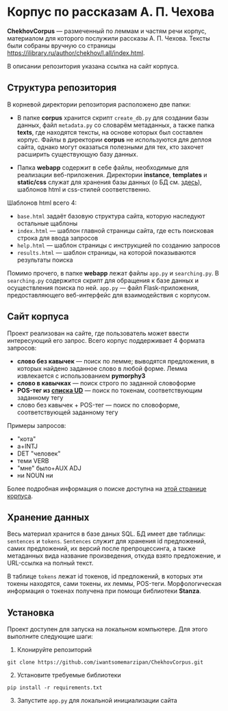 # Корпус по рассказам А. П. Чехова

**ChekhovCorpus** — размеченный по леммам и частям речи корпус, материалом для которого послужили рассказы А. П. Чехова. 
Тексты были собраны вручную со страницы https://ilibrary.ru/author/chekhov/l.all/index.html.

В описании репозитория указана ссылка на сайт корпуса.

## Структура репозитория

В корневой директории репозитория расположено две папки:

- В папке **corpus** хранится скрипт `create_db.py` для создании базы данных, файл `metadata.py` со словарём метаданных, 
а также папка **texts**, где находятся тексты, на основе которых был составлен корпус. 
Файлы в директории **corpus** не используются для деплоя сайта, однако могут оказаться полезными для тех, кто захочет расширить существующую базу данных.

- Папка **webapp** содержит в себе файлы, необходимые для реализации веб-приложения. 
Директории **instance**, **templates** и **static/css** служат для хранения базы данных (о БД см. [здесь](#хранение-данных)), шаблонов html и css-стилей соответственно.

Шаблонов html всего 4:
- `base.html` задаёт базовую структура сайта, которую наследуют остальные щаблоны
- `index.html` — шаблон главной страницы сайта, где есть поисковая строка для ввода запросов
- `help.html` — шаблон страницы с инструкцией по созданию запросов
- `results.html` — шаблон страницы, на которой показываются результаты поиска

Помимо прочего, в папке **webapp** лежат файлы `app.py` и `searching.py`. В `searching.py` содержится скрипт для обращения к базе данных и осуществления поиска по ней. 
`app.py` — файл Flask-приложения, предоставляющего веб-интерфейс для взаимодействия с корпусом.

## Сайт корпуса

Проект реализован на сайте, где пользователь может ввести интересующий его запрос. Всего корпус поддерживает 4 формата запросов:
- **слово без кавычек** — поиск по лемме; выводятся предложения, в которых найдено заданное слово в любой форме. Лемма извлекается с использованием **pymorphy3**
- **слово в кавычках** — поиск строго по заданной словоформе
- **POS-тег из [списка UD](https://universaldependencies.org/u/pos/)** — поиск по токенам, соответствующим заданному тегу
- слово без кавычек + POS-тег — поиск по словоформе, соответствующей заданному тегу

Примеры запросов:
- "кота"
- а+INTJ
- DET "человек"
- теми VERB
- "мне" было+AUX ADJ
- ни NOUN ни

Более подробная информация о поиске доступна на [этой странице корпуса](https://cfauh.pythonanywhere.com/help).

## Хранение данных

Весь материал хранится в базе даных SQL. БД имеет две таблицы: `sentences` и `tokens`. `Sentences` служит для хранения id предложений, 
самих предложений, их версий после препроцессинга, а также метаданных вида название произведения, откуда взято предложение, и URL-ссылка на полный текст.

В таблице `tokens` лежат id токенов, id предложений, в которых эти токены находятся, сами токены, их леммы, 
POS-теги. Морфологическая информация о токенах получена при помощи библиотеки **Stanza**.

## Установка

Проект доступен для запуска на локальном компьютере. Для этого выполните следующие шаги:

1. Клонируйте репозиторий
```
git clone https://github.com/iwantsomemarzipan/ChekhovCorpus.git
```

2. Установите требуемые библиотеки
```
pip install -r requirements.txt
```

3. Запустите `app.py` для локальной инициализации сайта